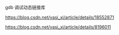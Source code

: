 gdb 调试动态链接库

https://blog.csdn.net/yasi_xi/article/details/18552871

https://blog.csdn.net/yasi_xi/article/details/8196011
